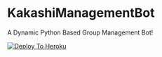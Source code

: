 # KakashiManagementBot 
A Dynamic Python Based Group Management Bot!

[![Deploy To Heroku](https://www.herokucdn.com/deploy/button.svg)](https://dashboard.heroku.com/new?template=https://github.com/Rexinazor/KakashiManagementBot)
